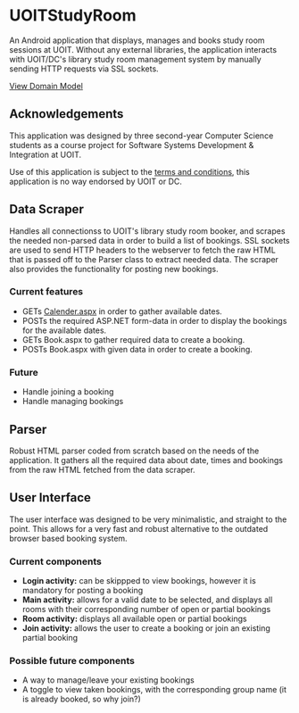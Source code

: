 # UOITStudyRoom
An Android application that displays, manages and books study room sessions at UOIT. Without any external libraries, the application interacts with UOIT/DC's library study room management system by manually sending HTTP requests via SSL sockets.

[View Domain Model](https://github.com/SpencerCBryson/UOITStudyRoom/wiki)

## Acknowledgements
This application was designed by three second-year Computer Science students as a course project for Software Systems Development & Integration at UOIT.

Use of this application is subject to the [terms and conditions](https://rooms.library.dc-uoit.ca/uoit_studyrooms/instruction.aspx), this application is no way endorsed by UOIT or DC.

## Data Scraper
Handles all connectionss to UOIT's library study room booker, and scrapes the needed non-parsed data in order to build a list of bookings.
SSL sockets are used to send HTTP headers to the webserver to fetch the raw HTML that is passed off to the Parser class to extract needed data. The scraper also provides the functionality for posting new bookings.
### Current features
- GETs [Calender.aspx](https://rooms.library.dc-uoit.ca/uoit_studyrooms/calendar.aspx) in order to gather available dates.
- POSTs the required ASP.NET form-data in order to display the bookings for the available dates.
- GETs Book.aspx to gather required data to create a booking.
- POSTs Book.aspx with given data in order to create a booking.

### Future
- Handle joining a booking
- Handle managing bookings

## Parser
Robust HTML parser coded from scratch based on the needs of the application. It gathers all the required data about date, times and bookings from the raw HTML fetched from the data scraper.

## User Interface

The user interface was designed to be very minimalistic, and straight to the point. This allows for a very fast and robust alternative to the outdated browser based booking system.
### Current components
- **Login activity:** can be skippped to view bookings, however it is mandatory for posting a booking
- **Main activity:** allows for a valid date to be selected, and displays all rooms with their corresponding number of open or partial bookings
- **Room activity:** displays all available open or partial bookings
- **Join activity:** allows the user to create a booking or join an existing partial booking

### Possible future components
- A way to manage/leave your existing bookings
- A toggle to view taken bookings, with the corresponding group name (it is already booked, so why join?)


